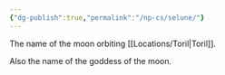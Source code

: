 ```yaml
---
{"dg-publish":true,"permalink":"/np-cs/selune/"}
---
```


The name of the moon orbiting [[Locations/Toril\|Toril]].

Also the name of the goddess of the moon.
